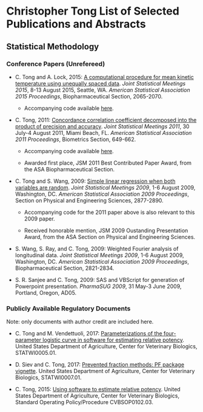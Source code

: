 # Christopher Tong List of Selected Publications and Abstracts

## Statistical Methodology

### Conference Papers (Unrefereed)

- C. Tong and A. Lock, 2015:  [A computational procedure for mean kinetic temperature using unequally spaced data](https://www.academia.edu/19390751/A_computational_procedure_for_mean_kinetic_temperature_using_unequally_spaced_data).  *Joint Statistical Meetings 2015*, 
8-13 August 2015, Seattle, WA.  *American Statistical Association 2015 Proceedings*, Biopharmaceutical Section, 2065-2070.

  - Accompanying code available [here](https://github.com/hydrodynamicstability/meankinetictemperature).

- C. Tong, 2011:  [Concordance correlation coefficient decomposed into the product of precision and accuracy](
https://www.academia.edu/8840828/Concordance_correlation_coefficient_decomposed_into_the_product_of_precision_and_accuracy).  *Joint Statistical Meetings 2011*, 30 July-4 August 2011, 
Miami Beach, FL.  *American Statistical Association 2011 Proceedings*, Biometrics Section, 649-662.

  - Accompanying code available [here](https://github.com/hydrodynamicstability/SLR.when.both.variables.random).
  
  - Awarded first place, JSM 2011 Best Contributed Paper Award, from the ASA Biopharmaceutical Section.

- C. Tong and S. Wang, 2009:  [Simple linear regression when both variables are random](https://www.academia.edu/3873479/Simple_Linear_Regression_When_Both_Variables_are_Random).  *Joint Statistical Meetings 2009*, 1-6 August 2009,
Washington, DC.  *American Statistical Association 2009 Proceedings*, Section on Physical and Engineering Sciences, 2877-2890.

  - Accompanying code for the 2011 paper above is also relevant to this 2009 paper.
  
  - Received honorable mention, JSM 2009 Oustanding Presentation Award, from the ASA Section on Physical and Engineering Sciences.

- S. Wang, S. Ray, and C. Tong, 2009:  Weighted Fourier analysis of longitudinal data.  *Joint Statistical Meetings 2009*, 1-6 August 2009, 
Washington, DC.  *American Statistical Association 2009 Proceedings*, Biopharmaceutical Section, 2821-2834.

- S. R. Sanjee and C. Tong, 2009:  SAS and VBScript for generation of Powerpoint presentation.  *PharmaSUG 2009*, 31 May-3 June 2009, Portland, Oregon, AD05.

### Publicly Available Regulatory Documents

Note:  only documents with author credit are included here.  

- C. Tong and M. Vendettuoli, 2017:  [Parameterizations of the four-parameter logistic curve in software for estimating relative potency](https://www.aphis.usda.gov/animal_health/vet_biologics/publications/STATWI0005.pdf).  United States Department of Agriculture, Center for Veterinary Biologics, STATWI0005.01.

- D. Siev and C. Tong, 2017:  [Prevented fraction methods:  PF package vignette](https://www.aphis.usda.gov/animal_health/vet_biologics/publications/STATWI0007.pdf).  United States Department of Agriculture, Center for Veterinary Biologics, STATWI0007.01.

- C. Tong, 2015:  [Using software to estimate relative potency](https://www.aphis.usda.gov/animal_health/vet_biologics/publications/CVBSOP0102.pdf).  United States Department of Agriculture, Center for Veterinary Biologics, Standard Operating Policy/Procedure CVBSOP0102.03.

